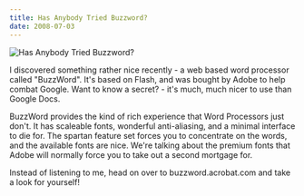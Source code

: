 ```yaml
---
title: Has Anybody Tried Buzzword?
date: 2008-07-03
---
```


![Has Anybody Tried Buzzword?](https://source.unsplash.com/Pll7AP6NFpY/1600x900)

I discovered something rather nice recently - a web based word processor called "BuzzWord". It's based on Flash, and was bought by Adobe to help combat Google. Want to know a secret? - it's much, much nicer to use than Google Docs.

BuzzWord provides the kind of rich experience that Word Processors just don't. It has scaleable fonts, wonderful anti-aliasing, and a minimal interface to die for. The spartan feature set forces you to concentrate on the words, and the available fonts are nice. We're talking about the premium fonts that Adobe will normally force you to take out a second mortgage for.

Instead of listening to me, head on over to buzzword.acrobat.com and take a look for yourself!